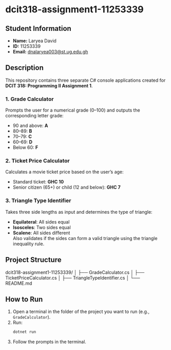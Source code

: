 # dcit318-assignment1-11253339

## Student Information
- **Name:** Laryea David
- **ID:** 11253339
- **Email:** dnalaryea003@st.ug.edu.gh

## Description
This repository contains three separate C# console applications created for **DCIT 318: Programming II Assignment 1**.

### 1. Grade Calculator
Prompts the user for a numerical grade (0–100) and outputs the corresponding letter grade:
- 90 and above: **A**
- 80–89: **B**
- 70–79: **C**
- 60–69: **D**
- Below 60: **F**

### 2. Ticket Price Calculator
Calculates a movie ticket price based on the user’s age:
- Standard ticket: **GHC 10**
- Senior citizen (65+) or child (12 and below): **GHC 7**

### 3. Triangle Type Identifier
Takes three side lengths as input and determines the type of triangle:
- **Equilateral**: All sides equal  
- **Isosceles**: Two sides equal  
- **Scalene**: All sides different  
Also validates if the sides can form a valid triangle using the triangle inequality rule.

## Project Structure
dcit318-assignment1-11253339/
│
├── GradeCalculator.cs
│ 
├── TicketPriceCalculator.cs
│
├── TriangleTypeIdentifier.cs
│
└── README.md


## How to Run
1. Open a terminal in the folder of the project you want to run (e.g., `GradeCalculator`).
2. Run:
   ```bash
   dotnet run
3. Follow the prompts in the terminal.